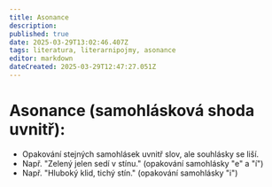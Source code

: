 ```yaml
---
title: Asonance
description: 
published: true
date: 2025-03-29T13:02:46.407Z
tags: literatura, literarnipojmy, asonance
editor: markdown
dateCreated: 2025-03-29T12:47:27.051Z
---
```


# Asonance (samohlásková shoda uvnitř):
- Opakování stejných samohlásek uvnitř slov, ale souhlásky se liší.
- Např. "Zelený jelen sedí v stínu." (opakování samohlásky "e" a "í")
- Např. "Hluboký klid, tichý stín." (opakování samohlásky "i")